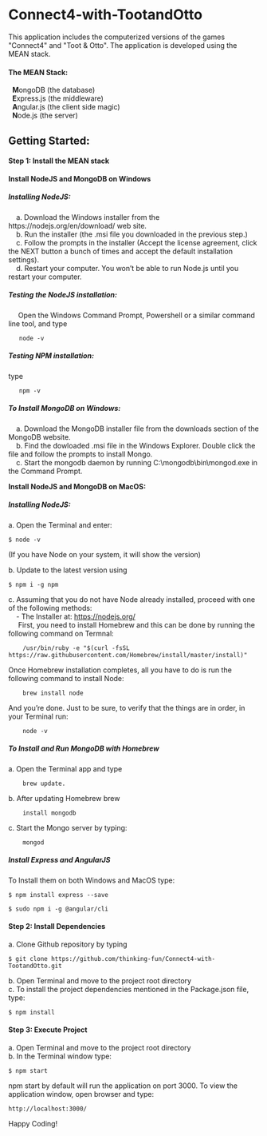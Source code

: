 <h1>Connect4-with-TootandOtto</h1>

This application includes the computerized versions of the games "Connect4" and "Toot & Otto". The application is developed using the MEAN stack.

<h4>The MEAN Stack:</h4>
&nbsp;&nbsp;<b>M</b>ongoDB (the database)<br>
&nbsp;&nbsp;<b>E</b>xpress.js (the middleware)<br>
&nbsp;&nbsp;<b>A</b>ngular.js (the client side magic)<br>
&nbsp;&nbsp;<b>N</b>ode.js (the server)<br>

<h2>Getting Started:</h2>

<h4>Step 1: Install the MEAN stack</h4>

<b>Install NodeJS and MongoDB on Windows</b><br>

   <h5> Installing NodeJS:</h5>
&nbsp;&nbsp;&nbsp;&nbsp;a. Download the Windows installer from the https://nodejs.org/en/download/ web site.<br>
&nbsp;&nbsp;&nbsp;&nbsp;b. Run the installer (the .msi file you downloaded in the previous step.)<br>
&nbsp;&nbsp;&nbsp;&nbsp;c. Follow the prompts in the installer (Accept the license agreement, click the NEXT button a bunch of times and accept the default installation settings).<br>
&nbsp;&nbsp;&nbsp;&nbsp;d. Restart your computer. You won’t be able to run Node.js until you restart your computer.<br>
        
   <h5> Testing the NodeJS installation:</h5>
&nbsp;&nbsp;&nbsp;&nbsp; Open the Windows Command Prompt, Powershell or a similar command line tool, and type 
        
       node -v
       
   <h5> Testing NPM installation:</h5> type 
       
       npm -v

   <h5> To Install MongoDB on Windows:</h5> 
&nbsp;&nbsp;&nbsp;&nbsp;a. Download the MongoDB installer file from the downloads section of the MongoDB website.<br>
&nbsp;&nbsp;&nbsp;&nbsp;b. Find the dowloaded .msi file in the Windows Explorer. Double click the file and follow the prompts to install Mongo.<br>
&nbsp;&nbsp;&nbsp;&nbsp;c. Start the mongodb daemon by running C:\mongodb\bin\mongod.exe in the Command Prompt.

<b>Install NodeJS and MongoDB on MacOS:</b> <br>

<h5> Installing NodeJS: </h5>

   a. Open the Terminal and enter: 
   
    $ node -v 
   (If you have Node on your system, it will show the version) 
   
   b. Update to the latest version using 
    
    $ npm i -g npm
    
   c. Assuming that you do not have Node already installed, proceed with one of the following methods:<br>
&nbsp;&nbsp;&nbsp;&nbsp;- The Installer at: https://nodejs.org/ <br>
&nbsp;&nbsp;&nbsp;&nbsp;  First, you need to install Homebrew and this can be done by running the following command on Termnal:
            
        /usr/bin/ruby -e "$(curl -fsSL https://raw.githubusercontent.com/Homebrew/install/master/install)"
  
  Once Homebrew installation completes, all you have to do is run the following command to install Node:
        
        brew install node
  And you’re done. Just to be sure, to verify that the things are in order, in your Terminal run:
  
        node -v

<h5> To Install and Run MongoDB with Homebrew </h5>

   a. Open the Terminal app and type 
        
        brew update.
   b. After updating Homebrew brew 
        
        install mongodb
   c. Start the Mongo server by typing: 
   
        mongod
 
 <h5> Install Express and AngularJS </h5>
 
 To Install them on both Windows and MacOS type:
 
    $ npm install express --save
    
    $ sudo npm i -g @angular/cli
    
 <h4>Step 2: Install Dependencies</h4> 
 
 a. Clone Github repository by typing
 
    $ git clone https://github.com/thinking-fun/Connect4-with-TootandOtto.git
    
 b. Open Terminal and move to the project root directory <br>
 c. To install the project dependencies mentioned in the Package.json file, type:
 
    $ npm install
    
 <h4>Step 3: Execute Project</h4>
 
 a. Open Terminal and move to the project root directory <br>
 b. In the Terminal window type:
 
    $ npm start
    
 npm start by default will run the application on port 3000. To view the application window, open browser and type:
 
    http://localhost:3000/
    
 Happy Coding!
 
 





